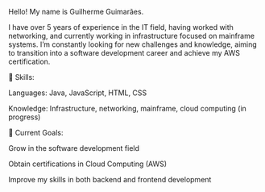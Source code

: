 Hello! My name is Guilherme Guimarães.

I have over 5 years of experience in the IT field, having worked with networking, and currently working in infrastructure focused on mainframe systems. I’m constantly looking for new challenges and knowledge, aiming to transition into a software development career and achieve my AWS certification.

🚀 Skills:

Languages: Java, JavaScript, HTML, CSS

Knowledge: Infrastructure, networking, mainframe, cloud computing (in progress)

🎯 Current Goals:

Grow in the software development field

Obtain certifications in Cloud Computing (AWS)

Improve my skills in both backend and frontend development
